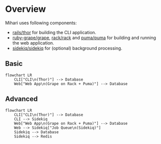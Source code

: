 # Overview

Mihari uses following components:

- [rails/thor](https://github.com/rails/thor) for building the CLI application.
- [ruby-grape/grape](https://github.com/ruby-grape/grape), [rack/rack](https://github.com/rack/rack) and [puma/puma](https://github.com/puma/puma) for building and running the web application.
- [sidekiq/sidekiq](https://github.com/sidekiq/sidekiq) for (optional) background processing.

## Basic

```mermaid
flowchart LR
    CLI["CLI\n(Thor)"] --> Database
    Web["Web App\n(Grape on Rack + Puma)"] --> Database
```

## Advanced

```mermaid
flowchart LR
    CLI["CLI\n(Thor)"] --> Database
    CLI --> Sidekiq
    Web["Web App\n(Grape on Rack + Puma)"] --> Database
    Web --> Sidekiq["Job Queue\n(Sidekiq)"]
    Sidekiq --> Database
    Sidekiq --> Redis
```
